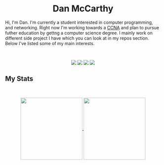 <h1 align="center">
  <b>Dan McCarthy</b>
</h1>

Hi, I'm Dan. I'm currently a student interested in computer programming, and networking. Right now I'm working towards a <a href="https://en.wikipedia.org/wiki/CCNA">CCNA</a> and plan to pursue futher education by gettng a computer science degree. I mainly work on different side project I have which you can look at in my repos section. Below I've listed some of my main interests.

<br>

<p>
<div align="center">
  <img src="https://img.shields.io/badge/Python-3776AB?style=for-the-badge&logo=python&logoColor=white">
  <img src="https://img.shields.io/badge/JavaScript-F7DF1E?style=for-the-badge&logo=javascript&logoColor=black">
  <img src="https://img.shields.io/badge/HTML5-E34F26?style=for-the-badge&logo=html5&logoColor=white">
  <img src="https://img.shields.io/badge/CSS3-1572B6?style=for-the-badge&logo=css3&logoColor=white">
</div>
</p>

## My Stats

<br/>
<p align="center">
  <a href="https://github.com/dmccrthy">
    <img height=200 align="center" src="https://github-readme-stats.vercel.app/api?username=dmccrthy&show_icons=true&hide_border=true&include_all_commits=true" />
  </a>
  <a href="https://github.com/dmccrthy">
    <img height=200 align="center" src="https://github-readme-stats.vercel.app/api/top-langs/?username=dmccrthy&layout=compact&langs_count=10&hide_border=true&card_width=300" />
</p>
<br>

<!---
dmccrthy/dmccrthy is a ✨ special ✨ repository because its `README.md` (this file) appears on your GitHub profile.
You can click the Preview link to take a look at your changes.
--->
